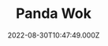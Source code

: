 ---
date: 2022-08-30T10:47:49.000Z
title: Panda Wok
latitude: 46.64813803470784
longitude: -0.21949975087035178
url: http://pandawok.eatbu.com/?lang=fr
category: checkin
---